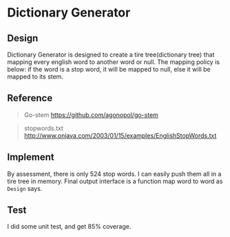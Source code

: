 # Dictionary Generator

## Design

Dictionary Generator is designed to create a tire tree(dictionary tree) that mapping every english word to
 another word or null. The mapping policy is below: if the word is a stop word, it will be mapped to null,
else it will be mapped to its stem.

## Reference

> Go-stem https://github.com/agonopol/go-stem

> stopwords.txt http://www.onjava.com/2003/01/15/examples/EnglishStopWords.txt

## Implement

By assessment, there is only 524 stop words. I can easily push them all in a tire tree in memory. Final output
 interface is a function map word to word as `Design` says.

## Test

I did some unit test, and get 85% coverage.